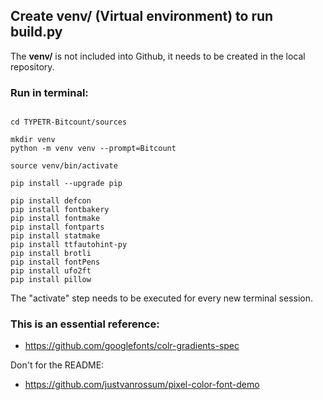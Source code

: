 ## Create venv/ (Virtual environment) to run build.py

The **venv/** is not included into Github, it needs to be created in the local repository.

### Run in terminal:

~~~

cd TYPETR-Bitcount/sources

mkdir venv
python -m venv venv --prompt=Bitcount

source venv/bin/activate

pip install --upgrade pip

pip install defcon
pip install fontbakery
pip install fontmake
pip install fontparts
pip install statmake
pip install ttfautohint-py
pip install brotli
pip install fontPens
pip install ufo2ft
pip install pillow

~~~

The "activate" step needs to be executed for every new terminal session.

### This is an essential reference:

* https://github.com/googlefonts/colr-gradients-spec

Don't for the README:

* https://github.com/justvanrossum/pixel-color-font-demo



